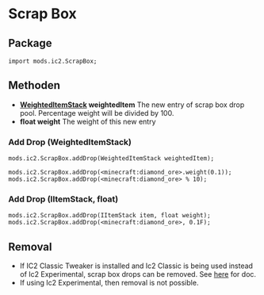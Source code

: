 # Scrap Box

## Package

`import mods.ic2.ScrapBox;`

## Methoden

- **[WeightedItemStack](/Vanilla/Items/WeightedItemStack/) weightedItem** The new entry of scrap box drop pool. Percentage weight will be divided by 100.
- **float weight** The weight of this new entry

### Add Drop (WeightedItemStack)

```zenscript
mods.ic2.ScrapBox.addDrop(WeightedItemStack weightedItem);

mods.ic2.ScrapBox.addDrop(<minecraft:diamond_ore>.weight(0.1));
mods.ic2.ScrapBox.addDrop(<minecraft:diamond_ore> % 10);
```

### Add Drop (IItemStack, float)

```zenscript
mods.ic2.ScrapBox.addDrop(IItemStack item, float weight);
mods.ic2.ScrapBox.addDrop(<minecraft:diamond_ore>, 0.1F);
```

## Removal

- If IC2 Classic Tweaker is installed and Ic2 Classic is being used instead of Ic2 Experimental, scrap box drops can be removed. See [here](/Mods/IC2ClassicTweaker/Scrap_Box) for doc.
- If using Ic2 Experimental, then removal is not possible.